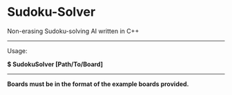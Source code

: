 Sudoku-Solver
=============

Non-erasing Sudoku-solving AI written in C++
***



Usage: 

**$ SudokuSolver [Path/To/Board]**

***

**Boards must be in the format of the example boards provided.**

